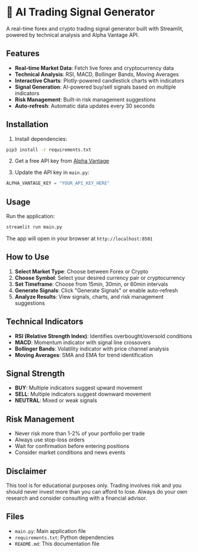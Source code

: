 # 🤖 AI Trading Signal Generator

A real-time forex and crypto trading signal generator built with Streamlit, powered by technical analysis and Alpha Vantage API.

## Features

- **Real-time Market Data**: Fetch live forex and cryptocurrency data
- **Technical Analysis**: RSI, MACD, Bollinger Bands, Moving Averages
- **Interactive Charts**: Plotly-powered candlestick charts with indicators
- **Signal Generation**: AI-powered buy/sell signals based on multiple indicators
- **Risk Management**: Built-in risk management suggestions
- **Auto-refresh**: Automatic data updates every 30 seconds

## Installation

1. Install dependencies:
```bash
pip3 install -r requirements.txt
```

2. Get a free API key from [Alpha Vantage](https://www.alphavantage.co/support/#api-key)

3. Update the API key in `main.py`:
```python
ALPHA_VANTAGE_KEY = "YOUR_API_KEY_HERE"
```

## Usage

Run the application:
```bash
streamlit run main.py
```

The app will open in your browser at `http://localhost:8501`

## How to Use

1. **Select Market Type**: Choose between Forex or Crypto
2. **Choose Symbol**: Select your desired currency pair or cryptocurrency
3. **Set Timeframe**: Choose from 15min, 30min, or 60min intervals
4. **Generate Signals**: Click "Generate Signals" or enable auto-refresh
5. **Analyze Results**: View signals, charts, and risk management suggestions

## Technical Indicators

- **RSI (Relative Strength Index)**: Identifies overbought/oversold conditions
- **MACD**: Momentum indicator with signal line crossovers
- **Bollinger Bands**: Volatility indicator with price channel analysis
- **Moving Averages**: SMA and EMA for trend identification

## Signal Strength

- **BUY**: Multiple indicators suggest upward movement
- **SELL**: Multiple indicators suggest downward movement  
- **NEUTRAL**: Mixed or weak signals

## Risk Management

- Never risk more than 1-2% of your portfolio per trade
- Always use stop-loss orders
- Wait for confirmation before entering positions
- Consider market conditions and news events

## Disclaimer

This tool is for educational purposes only. Trading involves risk and you should never invest more than you can afford to lose. Always do your own research and consider consulting with a financial advisor.

## Files

- `main.py`: Main application file
- `requirements.txt`: Python dependencies
- `README.md`: This documentation file 